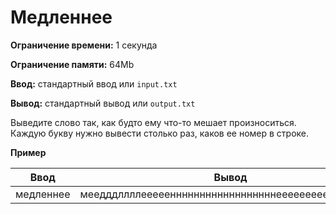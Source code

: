# Медленнее

**Ограничение времени:** 1 секунда

**Ограничение памяти:** 64Mb

**Ввод:** стандартный ввод или `input.txt`

**Вывод:** стандартный вывод или `output.txt`

Выведите слово так, как будто ему что-то мешает произноситься. Каждую букву нужно вывести столько раз, каков ее номер в строке.

**Пример**

| Ввод      | Вывод                                                                                                                               |
|-----------|-------------------------------------------------------------------------------------------------------------------------------------|
| медленнее | меедддллллеееееннннннннннннннннннееееееееееееееееее                                                                            |